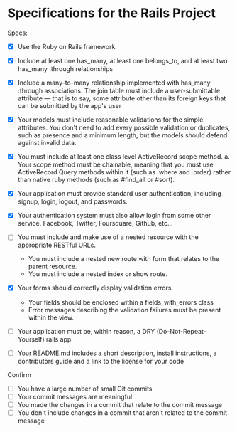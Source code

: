 # Specifications for the Rails Project

Specs:
- [x] Use the Ruby on Rails framework.
- [x] Include at least one has_many, at least one belongs_to, and at least two has_many :through relationships
- [x] Include a many-to-many relationship implemented with has_many :through associations. The join table must include a user-submittable attribute — that is to say, some attribute other than its foreign keys that can be submitted by the app's user

- [x] Your models must include reasonable validations for the simple attributes. You don't need to add every possible validation or duplicates, such as presence and a minimum length, but the models should defend against invalid data.
- [x] You must include at least one class level ActiveRecord scope method. a. Your scope method must be chainable, meaning that you must use ActiveRecord Query methods within it (such as .where and .order) rather than native ruby methods (such as #find_all or #sort).

- [x] Your application must provide standard user authentication, including signup, login, logout, and passwords.
- [x] Your authentication system must also allow login from some other service. Facebook, Twitter, Foursquare, Github, etc...

- [ ] You must include and make use of a nested resource with the appropriate RESTful URLs.
    - You must include a nested new route with form that relates to the parent resource.
    - You must include a nested index or show route.
- [x] Your forms should correctly display validation errors.
    - Your fields should be enclosed within a fields_with_errors class
    - Error messages describing the validation failures must be present within the view.
- [ ] Your application must be, within reason, a DRY (Do-Not-Repeat-Yourself) rails app.
- [ ] Your README.md includes a short description, install instructions, a contributors guide and a link to the license for your code

Confirm
- [ ] You have a large number of small Git commits
- [ ] Your commit messages are meaningful
- [ ] You made the changes in a commit that relate to the commit message
- [ ] You don't include changes in a commit that aren't related to the commit message
